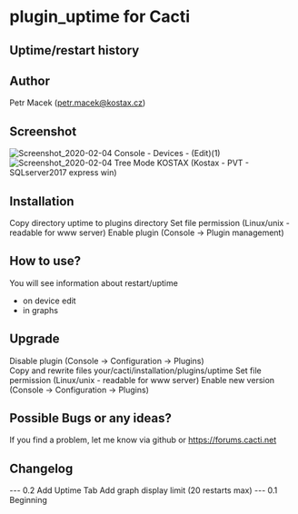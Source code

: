 # plugin_uptime for Cacti

## Uptime/restart history

## Author
Petr Macek (petr.macek@kostax.cz)

## Screenshot
![Screenshot_2020-02-04 Console - Devices - (Edit)(1)](https://user-images.githubusercontent.com/26485719/73781128-07cd9e00-4790-11ea-9071-ccd08ecc937b.png)
![Screenshot_2020-02-04 Tree Mode KOSTAX (Kostax - PVT - SQLserver2017 express win)](https://user-images.githubusercontent.com/26485719/73781130-09976180-4790-11ea-8427-b91634272bd8.png)


## Installation
Copy directory uptime to plugins directory
Set file permission (Linux/unix - readable for www server)
Enable plugin (Console -> Plugin management)


## How to use?
You will see information about restart/uptime
- on device edit
- in graphs


## Upgrade
Disable plugin (Console -> Configuration -> Plugins)  
Copy and rewrite files your/cacti/installation/plugins/uptime
Set file permission (Linux/unix - readable for www server)
Enable new version (Console -> Configuration -> Plugins)  


## Possible Bugs or any ideas?
If you find a problem, let me know via github or https://forums.cacti.net


## Changelog
--- 0.2
  Add Uptime Tab
  Add graph display limit (20 restarts max)
--- 0.1
  Beginning


